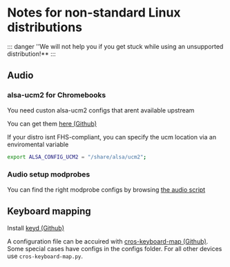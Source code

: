 # Notes for non-standard Linux distributions

::: danger
''We will not help you if you get stuck while using an unsupported distribution!**
:::

## Audio

### alsa-ucm2 for Chromebooks

You need custon alsa-ucm2 configs that arent available upstream

You can get them [here (Github)](https://github.com/WeirdTreeThing/alsa-ucm-conf-cros)

If your distro isnt FHS-compliant, you can specify the ucm location via an enviromental variable

```bash
export ALSA_CONFIG_UCM2 = "/share/alsa/ucm2";
```

### Audio setup modprobes

You can find the right modprobe configs by browsing [the audio script](https://github.com/WeirdTreeThing/chromebook-linux-audio/blob/main/setup-audio)

## Keyboard mapping

Install [keyd (Github)](https://github.com/rvaiya/keyd)

A configuration file can be accuired with [cros-keyboard-map (Github)](https://github.com/WeirdTreeThing/cros-keyboard-map). Some special cases have configs in the configs folder. For all other devices use `cros-keyboard-map.py`.
